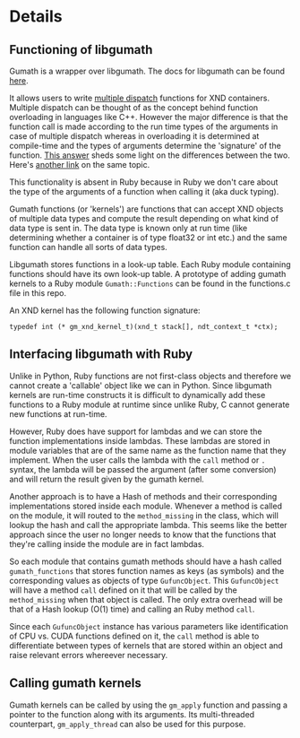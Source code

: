 # Details

## Functioning of libgumath

Gumath is a wrapper over libgumath. The docs for libgumath can be found [here](https://xnd.readthedocs.io/en/latest/libgumath/index.html).

It allows users to write [multiple dispatch](https://en.wikipedia.org/wiki/Multiple_dispatch) 
functions for XND containers. 
Multiple dispatch can be thought of as the concept behind function overloading in
languages like C++. However the major difference is that the function call is made
according to the run time types of the arguments in case of multiple dispatch whereas
in overloading it is determined at compile-time and the types of arguments determine
the 'signature' of the function. [This answer](https://cs.stackexchange.com/questions/4660/difference-between-multimethods-and-overloading) sheds some light on the differences
between the two. Here's [another link](http://wiki.c2.com/?MultiMethods) on the same topic.

This functionality is absent in Ruby because in Ruby we don't care about the type of 
the arguments of a function when calling it (aka duck typing).

Gumath functions (or 'kernels') are functions that can accept XND objects of multiple 
data types and compute the result depending on what kind of data type is sent in. The
data type is known only at run time (like determining whether a container is of type
float32 or int etc.) and the same function can handle all sorts of data types.

Libgumath stores functions in a look-up table. Each Ruby module containing functions
should have its own look-up table. A prototype of adding gumath kernels to a Ruby module
`Gumath::Functions` can be found in the functions.c file in this repo.

An XND kernel has the following function signature:
```
typedef int (* gm_xnd_kernel_t)(xnd_t stack[], ndt_context_t *ctx);
```

## Interfacing libgumath with Ruby

Unlike in Python, Ruby functions are not first-class objects and therefore we cannot create
a 'callable' object like we can in Python. Since libgumath kernels are run-time constructs
it is difficult to dynamically add these functions to a Ruby module at runtime since unlike
Ruby, C cannot generate new functions at run-time.

However, Ruby does have support for lambdas and we can store the function implementations
inside lambdas. These lambdas are stored in module variables that are of the same name
as the function name that they implement. When the user calls the lambda with the `call` method
or `.` syntax, the lambda will be passed the argument (after some conversion) and will
return the result given by the gumath kernel.

Another approach is to have a Hash of methods and their corresponding implementations
stored inside each module. Whenever a method is called on the module, it will routed to
the `method_missing` in the class, which will lookup the hash and call the appropriate
lambda. This seems like the better approach since the user no longer needs to know that
the functions that they're calling inside the module are in fact lambdas.

So each module that contains gumath methods should have a hash called `gumath_functions`
that stores function names as keys (as symbols) and the corresponding values as objects
of type `GufuncObject`. This `GufuncObject` will have a method `call` defined on it that
will be called by the `method_missing` when that object is called. The only extra overhead
will be that of a Hash lookup (O(1) time) and calling an Ruby method `call`.

Since each `GufuncObject` instance has various parameters like identification of CPU vs.
CUDA functions defined on it, the `call` method is able to differentiate between types
of kernels that are stored within an object and raise relevant errors whereever necessary.

## Calling gumath kernels

Gumath kernels can be called by using the `gm_apply` function and passing a pointer to
the function along with its arguments. Its multi-threaded counterpart, `gm_apply_thread`
can also be used for this purpose.
